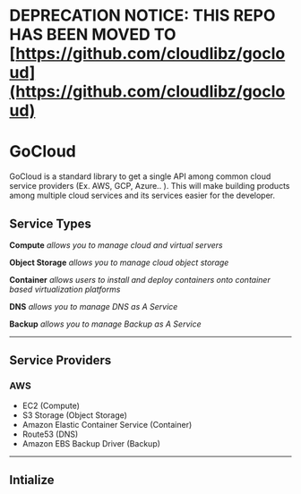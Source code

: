 # DEPRECATION NOTICE: THIS REPO HAS BEEN MOVED TO [https://github.com/cloudlibz/gocloud](https://github.com/cloudlibz/gocloud)

# GoCloud
GoCloud is a standard library to get a single API among common cloud service providers (Ex. AWS, GCP, Azure.. ).
This will make building products among multiple cloud services and its services easier for the developer. 

## Service Types

**Compute** _allows you to manage cloud and virtual servers_

**Object Storage** _allows you to manage cloud object storage_

**Container** _allows users to install and deploy containers onto container based virtualization platforms_

**DNS** _allows you to manage DNS as A Service_ 

**Backup** _allows you to manage Backup as A Service_ 

----
## Service Providers

### AWS

- EC2 (Compute)
- S3 Storage (Object Storage)
- Amazon Elastic Container Service (Container)
- Route53 (DNS)
- Amazon EBS Backup Driver (Backup)
----

## Intialize

